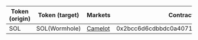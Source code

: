 | Token (origin)   | Token (target) | Markets                                           | Contract address                           |
| ---------------- | -------------- | ------------------------------------------------- | ------------------------------------------ |
| SOL              | SOL(Wormhole)  | [Camelot](https://app.camelot.exchange/)          |  0x2bcc6d6cdbbdc0a4071e48bb3b969b06b3330c07|
